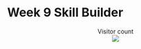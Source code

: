 # Week 9 Skill Builder

[]()

[]()

[]()

[]()

[]()

[]()

[]()

[]()

[]()

[]()


<p align="center"> 
  Visitor count<br>
  <img src="https://profile-counter.glitch.me/atharva-narkhede-pythonw9sb/count.svg" />
</p>
